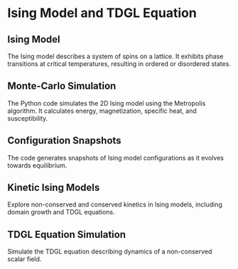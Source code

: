 # Ising Model and TDGL Equation
## Ising Model
The Ising model describes a system of spins on a lattice. It exhibits phase transitions at critical temperatures, resulting in ordered or disordered states.

## Monte-Carlo Simulation
The Python code simulates the 2D Ising model using the Metropolis algorithm. It calculates energy, magnetization, specific heat, and susceptibility.

## Configuration Snapshots
The code generates snapshots of Ising model configurations as it evolves towards equilibrium.

## Kinetic Ising Models
Explore non-conserved and conserved kinetics in Ising models, including domain growth and TDGL equations.

## TDGL Equation Simulation
Simulate the TDGL equation describing dynamics of a non-conserved scalar field.
